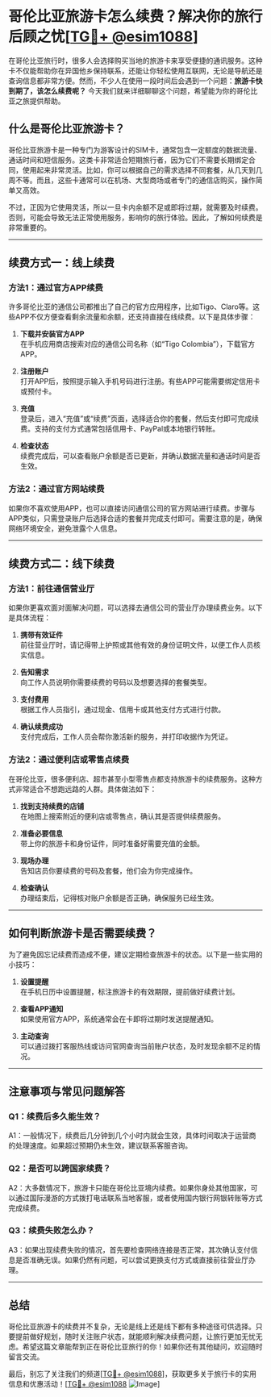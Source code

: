 # 哥伦比亚旅游卡怎么续费？解决你的旅行后顾之忧[[TG💪+ @esim1088](https://t.me/s/esim1088)]

在哥伦比亚旅行时，很多人会选择购买当地的旅游卡来享受便捷的通讯服务。这种卡不仅能帮助你在异国他乡保持联系，还能让你轻松使用互联网，无论是导航还是查询信息都非常方便。然而，不少人在使用一段时间后会遇到一个问题：**旅游卡快到期了，该怎么续费呢？** 今天我们就来详细聊聊这个问题，希望能为你的哥伦比亚之旅提供帮助。

## 什么是哥伦比亚旅游卡？

哥伦比亚旅游卡是一种专门为游客设计的SIM卡，通常包含一定额度的数据流量、通话时间和短信服务。这类卡非常适合短期旅行者，因为它们不需要长期绑定合同，使用起来非常灵活。比如，你可以根据自己的需求选择不同套餐，从几天到几周不等。而且，这些卡通常可以在机场、大型商场或者专门的通信店购买，操作简单又高效。

不过，正因为它使用灵活，所以一旦卡内余额不足或即将过期，就需要及时续费。否则，可能会导致无法正常使用服务，影响你的旅行体验。因此，了解如何续费是非常重要的。

---

## 续费方式一：线上续费

### 方法1：通过官方APP续费

许多哥伦比亚的通信公司都推出了自己的官方应用程序，比如Tigo、Claro等。这些APP不仅方便查看剩余流量和余额，还支持直接在线续费。以下是具体步骤：

1. **下载并安装官方APP**  
   在手机应用商店搜索对应的通信公司名称（如“Tigo Colombia”），下载官方APP。
   
2. **注册账户**  
   打开APP后，按照提示输入手机号码进行注册。有些APP可能需要绑定信用卡或预付卡。

3. **充值**  
   登录后，进入“充值”或“续费”页面，选择适合你的套餐，然后支付即可完成续费。支持的支付方式通常包括信用卡、PayPal或本地银行转账。

4. **检查状态**  
   续费完成后，可以查看账户余额是否已更新，并确认数据流量和通话时间是否生效。

### 方法2：通过官方网站续费

如果你不喜欢使用APP，也可以直接访问通信公司的官方网站进行续费。步骤与APP类似，只需登录账户后选择合适的套餐并完成支付即可。需要注意的是，确保网络环境安全，避免泄露个人信息。

---

## 续费方式二：线下续费

### 方法1：前往通信营业厅

如果你更喜欢面对面解决问题，可以选择去通信公司的营业厅办理续费业务。以下是具体流程：

1. **携带有效证件**  
   前往营业厅时，请记得带上护照或其他有效的身份证明文件，以便工作人员核实信息。

2. **告知需求**  
   向工作人员说明你需要续费的号码以及想要选择的套餐类型。

3. **支付费用**  
   根据工作人员指引，通过现金、信用卡或其他支付方式进行付款。

4. **确认续费成功**  
   支付完成后，工作人员会帮你激活新的服务，并打印收据作为凭证。

### 方法2：通过便利店或零售点续费

在哥伦比亚，很多便利店、超市甚至小型零售点都支持旅游卡的续费服务。这种方式非常适合不想跑远路的人群。具体做法如下：

1. **找到支持续费的店铺**  
   在地图上搜索附近的便利店或零售点，确认其是否提供续费服务。

2. **准备必要信息**  
   带上你的旅游卡和身份证件，同时准备好需要充值的金额。

3. **现场办理**  
   告知店员你要续费的号码及套餐，他们会为你完成操作。

4. **检查确认**  
   办理结束后，记得核对账户余额是否正确，确保服务已经生效。

---

## 如何判断旅游卡是否需要续费？

为了避免因忘记续费而造成不便，建议定期检查旅游卡的状态。以下是一些实用的小技巧：

1. **设置提醒**  
   在手机日历中设置提醒，标注旅游卡的有效期限，提前做好续费计划。

2. **查看APP通知**  
   如果使用官方APP，系统通常会在卡即将过期时发送提醒通知。

3. **主动查询**  
   可以通过拨打客服热线或访问官网查询当前账户状态，及时发现余额不足的情况。

---

## 注意事项与常见问题解答

### Q1：续费后多久能生效？
A1：一般情况下，续费后几分钟到几个小时内就会生效，具体时间取决于运营商的处理速度。如果超过预期仍未生效，建议联系客服咨询。

### Q2：是否可以跨国家续费？
A2：大多数情况下，旅游卡只能在哥伦比亚境内续费。如果你身处其他国家，可以通过国际漫游的方式拨打电话联系当地客服，或者使用国内银行网银转账等方式完成续费。

### Q3：续费失败怎么办？
A3：如果出现续费失败的情况，首先要检查网络连接是否正常，其次确认支付信息是否准确无误。如果仍然有问题，可以尝试更换支付方式或直接前往营业厅办理。

---

## 总结

哥伦比亚旅游卡的续费并不复杂，无论是线上还是线下都有多种途径可供选择。只要提前做好规划，随时关注账户状态，就能顺利解决续费问题，让旅行更加无忧无虑。希望这篇文章能帮到正在哥伦比亚旅行的你！如果你还有其他疑问，欢迎随时留言交流。

最后，别忘了关注我们的频道[[TG💪+ @esim1088](https://t.me/s/esim1088)]，获取更多关于旅行卡的实用信息和优惠活动！[[TG💪+ @esim1088](https://t.me/s/esim1088) ![Image](https://i.postimg.cc/4NQfJmqS/Snipaste-2025-05-13-00-14-12.png)]